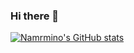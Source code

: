 ### Hi there 👋
[![Namrmino's GitHub stats](https://github-readme-stats.vercel.app/api?username=namrmino)](https://github.com/anuraghazra/github-readme-stats)
<!--
**namrmino/namrmino** is a ✨ _special_ ✨ repository because its `README.md` (this file) appears on your GitHub profile.

Here are some ideas to get you started:

- 🔭 I’m currently working on ...
- 🌱 I’m currently learning ...
- 👯 I’m looking to collaborate on ...
- 🤔 I’m looking for help with ...
- 💬 Ask me about ...
- 📫 How to reach me: ...
- 😄 Pronouns: ...
- ⚡ Fun fact: ...
-->
